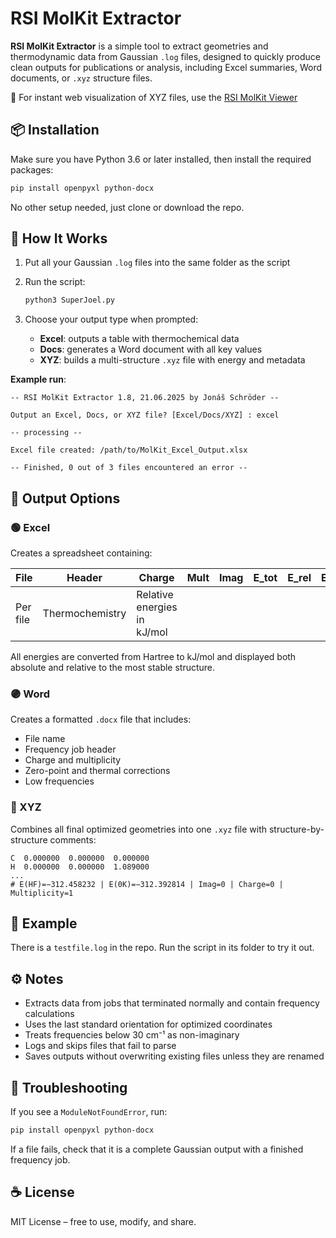 # RSI MolKit Extractor

**RSI MolKit Extractor** is a simple tool to extract geometries and thermodynamic data from Gaussian `.log` files, designed to quickly produce clean outputs for publications or analysis, including Excel summaries, Word documents, or `.xyz` structure files.

🔗 For instant web visualization of XYZ files, use the [RSI MolKit Viewer](https://js-elictes.github.io/MisaXYZ/)

## 📦 Installation

Make sure you have Python 3.6 or later installed, then install the required packages:

```bash
pip install openpyxl python-docx
```

No other setup needed, just clone or download the repo.

## 🧪 How It Works

1. Put all your Gaussian `.log` files into the same folder as the script  
2. Run the script:

   ```bash
   python3 SuperJoel.py
   ```

3. Choose your output type when prompted:

   - **Excel**: outputs a table with thermochemical data  
   - **Docs**: generates a Word document with all key values  
   - **XYZ**: builds a multi-structure `.xyz` file with energy and metadata  

**Example run**:

```text
-- RSI MolKit Extractor 1.8, 21.06.2025 by Jonáš Schröder --

Output an Excel, Docs, or XYZ file? [Excel/Docs/XYZ] : excel

-- processing --

Excel file created: /path/to/MolKit_Excel_Output.xlsx

-- Finished, 0 out of 3 files encountered an error --
```

## 📁 Output Options

### 🟢 Excel

Creates a spreadsheet containing:

| File | Header             | Charge | Mult | Imag | E_tot    | E_rel   | E_0K     | H_298K   | G_298K   |
|------|--------------------|--------|------|------|----------|---------|----------|----------|----------|
| Per file | Thermochemistry | Relative energies in kJ/mol |  |  |  |  |  |  |  |

All energies are converted from Hartree to kJ/mol and displayed both absolute and relative to the most stable structure.

### 🟣 Word

Creates a formatted `.docx` file that includes:

- File name  
- Frequency job header  
- Charge and multiplicity  
- Zero-point and thermal corrections  
- Low frequencies  

### 🔵 XYZ

Combines all final optimized geometries into one `.xyz` file with structure-by-structure comments:

```text
C  0.000000  0.000000  0.000000
H  0.000000  0.000000  1.089000
...
# E(HF)=−312.458232 | E(0K)=−312.392814 | Imag=0 | Charge=0 | Multiplicity=1
```

## 🧪 Example

There is a `testfile.log` in the repo. Run the script in its folder to try it out.

## ⚙️ Notes

- Extracts data from jobs that terminated normally and contain frequency calculations  
- Uses the last standard orientation for optimized coordinates  
- Treats frequencies below 30 cm⁻¹ as non-imaginary  
- Logs and skips files that fail to parse  
- Saves outputs without overwriting existing files unless they are renamed

## 🔧 Troubleshooting

If you see a `ModuleNotFoundError`, run:

```bash
pip install openpyxl python-docx
```

If a file fails, check that it is a complete Gaussian output with a finished frequency job.

## ☕ License

MIT License – free to use, modify, and share.
